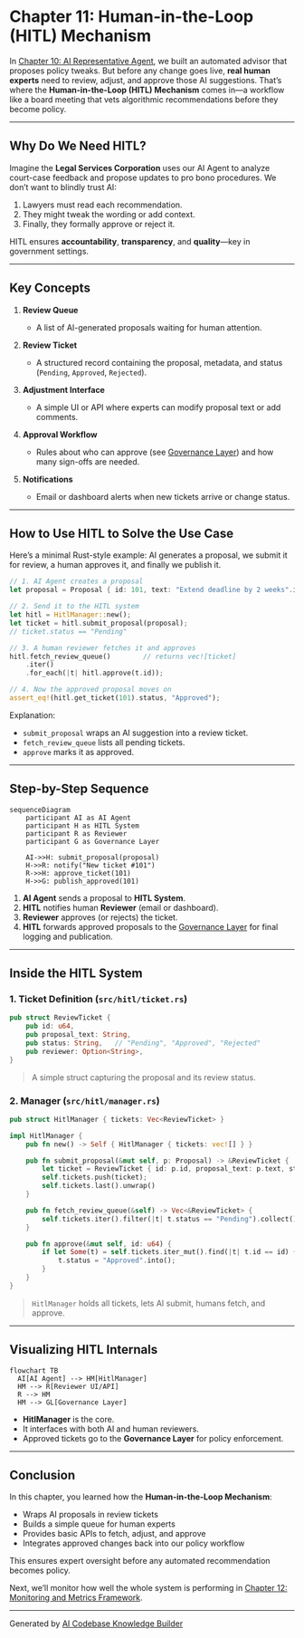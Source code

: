 # Chapter 11: Human-in-the-Loop (HITL) Mechanism

In [Chapter 10: AI Representative Agent](10_ai_representative_agent_.md), we built an automated advisor that proposes policy tweaks. But before any change goes live, **real human experts** need to review, adjust, and approve those AI suggestions. That’s where the **Human-in-the-Loop (HITL) Mechanism** comes in—a workflow like a board meeting that vets algorithmic recommendations before they become policy.

---

## Why Do We Need HITL?

Imagine the **Legal Services Corporation** uses our AI Agent to analyze court-case feedback and propose updates to pro bono procedures. We don’t want to blindly trust AI:  
1. Lawyers must read each recommendation.  
2. They might tweak the wording or add context.  
3. Finally, they formally approve or reject it.

HITL ensures **accountability**, **transparency**, and **quality**—key in government settings.

---

## Key Concepts

1. **Review Queue**  
   - A list of AI-generated proposals waiting for human attention.

2. **Review Ticket**  
   - A structured record containing the proposal, metadata, and status (`Pending`, `Approved`, `Rejected`).

3. **Adjustment Interface**  
   - A simple UI or API where experts can modify proposal text or add comments.

4. **Approval Workflow**  
   - Rules about who can approve (see [Governance Layer](02_governance_layer_.md)) and how many sign-offs are needed.

5. **Notifications**  
   - Email or dashboard alerts when new tickets arrive or change status.

---

## How to Use HITL to Solve the Use Case

Here’s a minimal Rust-style example: AI generates a proposal, we submit it for review, a human approves it, and finally we publish it.

```rust
// 1. AI Agent creates a proposal
let proposal = Proposal { id: 101, text: "Extend deadline by 2 weeks".into() };

// 2. Send it to the HITL system
let hitl = HitlManager::new();
let ticket = hitl.submit_proposal(proposal);
// ticket.status == "Pending"

// 3. A human reviewer fetches it and approves
hitl.fetch_review_queue()        // returns vec![ticket]
    .iter()
    .for_each(|t| hitl.approve(t.id));

// 4. Now the approved proposal moves on
assert_eq!(hitl.get_ticket(101).status, "Approved");
```

Explanation:  
- `submit_proposal` wraps an AI suggestion into a review ticket.  
- `fetch_review_queue` lists all pending tickets.  
- `approve` marks it as approved.  

---

## Step-by-Step Sequence

```mermaid
sequenceDiagram
    participant AI as AI Agent
    participant H as HITL System
    participant R as Reviewer
    participant G as Governance Layer

    AI->>H: submit_proposal(proposal)
    H->>R: notify("New ticket #101")
    R->>H: approve_ticket(101)
    H->>G: publish_approved(101)
```

1. **AI Agent** sends a proposal to **HITL System**.  
2. **HITL** notifies human **Reviewer** (email or dashboard).  
3. **Reviewer** approves (or rejects) the ticket.  
4. **HITL** forwards approved proposals to the [Governance Layer](02_governance_layer_.md) for final logging and publication.

---

## Inside the HITL System

### 1. Ticket Definition (`src/hitl/ticket.rs`)

```rust
pub struct ReviewTicket {
    pub id: u64,
    pub proposal_text: String,
    pub status: String,   // "Pending", "Approved", "Rejected"
    pub reviewer: Option<String>,
}
```

> A simple struct capturing the proposal and its review status.

### 2. Manager (`src/hitl/manager.rs`)

```rust
pub struct HitlManager { tickets: Vec<ReviewTicket> }

impl HitlManager {
    pub fn new() -> Self { HitlManager { tickets: vec![] } }

    pub fn submit_proposal(&mut self, p: Proposal) -> &ReviewTicket {
        let ticket = ReviewTicket { id: p.id, proposal_text: p.text, status: "Pending".into(), reviewer: None };
        self.tickets.push(ticket);
        self.tickets.last().unwrap()
    }

    pub fn fetch_review_queue(&self) -> Vec<&ReviewTicket> {
        self.tickets.iter().filter(|t| t.status == "Pending").collect()
    }

    pub fn approve(&mut self, id: u64) {
        if let Some(t) = self.tickets.iter_mut().find(|t| t.id == id) {
            t.status = "Approved".into();
        }
    }
}
```

> `HitlManager` holds all tickets, lets AI submit, humans fetch, and approve.

---

## Visualizing HITL Internals

```mermaid
flowchart TB
  AI[AI Agent] --> HM[HitlManager]
  HM --> R[Reviewer UI/API]
  R --> HM
  HM --> GL[Governance Layer]
```

- **HitlManager** is the core.  
- It interfaces with both AI and human reviewers.  
- Approved tickets go to the **Governance Layer** for policy enforcement.

---

## Conclusion

In this chapter, you learned how the **Human-in-the-Loop Mechanism**:

- Wraps AI proposals in review tickets  
- Builds a simple queue for human experts  
- Provides basic APIs to fetch, adjust, and approve  
- Integrates approved changes back into our policy workflow

This ensures expert oversight before any automated recommendation becomes policy.  

Next, we’ll monitor how well the whole system is performing in [Chapter 12: Monitoring and Metrics Framework](12_monitoring_and_metrics_framework_.md).

---

Generated by [AI Codebase Knowledge Builder](https://github.com/The-Pocket/Tutorial-Codebase-Knowledge)